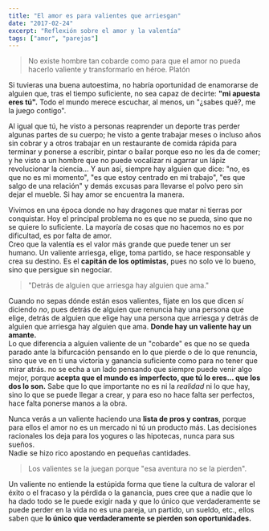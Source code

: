 ```yaml
---
title: "El amor es para valientes que arriesgan"
date: "2017-02-24"
excerpt: "Reflexión sobre el amor y la valentía"
tags: ["amor", "parejas"]
---
```

> No existe hombre tan cobarde como para que el amor no pueda hacerlo valiente y transformarlo en héroe.
>Platón

Si tuvieras una buena autoestima, no habría oportunidad de enamorarse de alguien que, tras el tiempo suficiente, no sea capaz de decirte: <b>"mi apuesta eres tú".</b> Todo el mundo merece escuchar, al menos, un "¿sabes qué?, me la juego contigo".

Al igual que tú, he visto a personas reaprender un deporte tras perder algunas partes de su cuerpo; he visto a gente trabajar meses o incluso años sin cobrar y a otros trabajar en un restaurante de comida rápida para terminar y ponerse a escribir, pintar o bailar porque eso no les da de comer; y he visto a un hombre que no puede vocalizar ni agarrar un lápiz revolucionar la ciencia... Y aun así, siempre hay alguien que dice: "no, es que no es mi momento", "es que estoy centrado en mi trabajo", "es que salgo de una relación" y demás excusas para llevarse el polvo pero sin dejar el mueble. Si hay amor se encuentra la manera.

Vivimos en una época donde no hay dragones que matar ni tierras por conquistar. Hoy el principal problema no es que no se pueda, sino que no se quiere lo suficiente. La mayoría de cosas que no hacemos no es por dificultad, es por falta de amor. <br> Creo que la valentía es el valor más grande que puede tener un ser humano. Un valiente arriesga, elige, toma partido, se hace responsable y crea su destino. Es el <b>capitán de los optimistas</b>, pues no solo ve lo bueno, sino que persigue sin negociar.

> "Detrás de alguien que arriesga hay alguien que ama."

Cuando no sepas dónde están esos valientes, fijate en los que dicen *sí* diciendo *no*, pues detrás de alguien que renuncia hay una persona que elige, detrás de alguien que elige hay una persona que arriesga y detrás de alguien que arriesga hay alguien que ama. **Donde hay un valiente hay un amante.**<br>
Lo que diferencia a alguien valiente de un "cobarde" es que no se queda parado ante la bifurcación pensando en lo que pierde o de lo que renuncia, sino que ve en ti una victoria y ganancia suficiente como para no tener que mirar atrás. no se echa a un lado pensando que siempre puede venir algo mejor, porque **acepta que el mundo es imperfecto, que tú lo eres... que los dos lo son.** Sabe que lo que importante no es ni la *realidad* ni lo que hay, sino lo que se puede llegar a crear, y para eso no hace falta ser perfectos, hace falta ponerse manos a la obra.

Nunca verás a un valiente haciendo una **lista de pros y contras**, porque para ellos el amor no es un mercado ni tú un producto más. Las decisiones racionales los deja para los yogures o las hipotecas, nunca para sus sueños.<br>
Nadie se hizo rico apostando en pequeñas cantidades.

> Los valientes se la juegan porque "esa aventura no se la pierden".

Un valiente no entiende la estúpida forma que tiene la cultura de valorar el éxito o el fracaso y la pérdida o la ganancia, pues cree que a nadie que lo ha dado todo se le puede exigir nada y que lo único que verdaderamente se puede perder en la vida no es una pareja, un partido, un sueldo, etc., ellos saben que **lo único que verdaderamente se pierden son oportunidades.** 